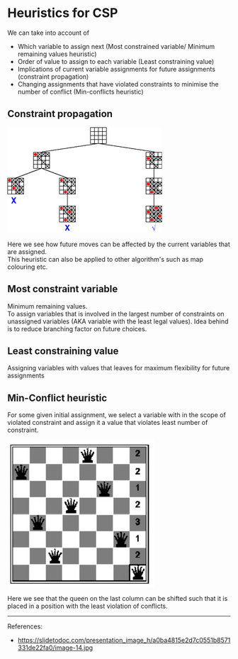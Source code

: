 # Heuristics for CSP

We can take into account of

- Which variable to assign next (Most constrained variable/ Minimum remaining values heuristic)
- Order of value to assign to each variable (Least constraining value)
- Implications of current variable assignments for future assignments (constraint propagation)
- Changing assignments that have violated constraints to minimise the number of conflict (Min-conflicts heuristic)

## Constraint propagation

![Constraint propagation](constraint%20propagation.gif)

Here we see how future moves can be affected by the current variables that are assigned.  
This heuristic can also be applied to other algorithm's such as map colouring etc.

## Most constraint variable

Minimum remaining values.  
To assign variables that is involved in the largest number of constraints on unassigned variables (AKA variable with the least legal values). Idea behind is to reduce branching factor on future choices.

## Least constraining value

Assigning variables with values that leaves for maximum flexibility for future assignments

## Min-Conflict heuristic

For some given initial assignment, we select a variable with in the scope of violated constraint and assign it a value that violates least number of constraint.

![min conflict](min%20conflict.png)

Here we see that the queen on the last column can be shifted such that it is placed in a position with the least violation of conflicts.

___

References:

- <https://slidetodoc.com/presentation_image_h/a0ba4815e2d7c0551b8571331de22fa0/image-14.jpg>
